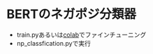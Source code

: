 # BERTのネガポジ分類器
- train.pyあるいは[colab](https://colab.research.google.com/drive/1ONSFI7ebaFxFRSh3RDoKnCj7rTt5vnA5)でファインチューニング
- np_classfication.pyで実行
